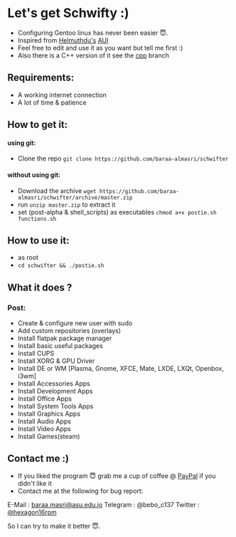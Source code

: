 # Let's get Schwifty :)
- Configuring Gentoo linux has never been easier 😇.
- Inspired from [Helmuthdu's](https://github.com/helmuthdu)   [AUI](https://github.com/helmuthdu/aui)
- Feel free to edit and use it as you want but tell me first :)
- Also there is a C++ version of it see the [cpp](https://github.com/baraa-almasri/schwifter/tree/cpp) branch

## Requirements:
- A working internet connection
- A lot of time & patience

## How to get it:
#### using git:
- Clone the repo `git clone https://github.com/baraa-almasri/schwifter`

#### without using git:
- Download the archive `wget https://github.com/baraa-almasri/schwifter/archive/master.zip`
- run `unzip master.zip` to extract it
- set (post-alpha & shell_scripts) as executables `chmod a+x postie.sh functions.sh`

## How to use it:
- as root
- `cd schwifter && ./postie.sh`

## What it does ?
### Post:
- Create & configure new user with sudo
- Add custom repositories (overlays)
- Install flatpak package manager
- Install basic useful packages
- Install CUPS
- Install XORG & GPU Driver
- Install DE or WM [Plasma, Gnome, XFCE, Mate, LXDE, LXQt, Openbox, i3wm]
- Install Accessories Apps
- Install Development Apps
- Install Office Apps
- Install System Tools Apps
- Install Graphics Apps
- Install Audio Apps
- Install Video Apps
- Install Games(steam)

## Contact me :)
- If you liked the program 😇 grab me a cup of coffee @ [PayPal](https://www.paypal.me/baraamasri) if you didn't like it
- Contact me at the following for bug report:

E-Mail : baraa.masri@asu.edu.jo
Telegram : @bebo_c137
Twitter : [@hexagon16rpm](https://twitter.com/hexagon16rpm)

So I can try to make it better 😇.
